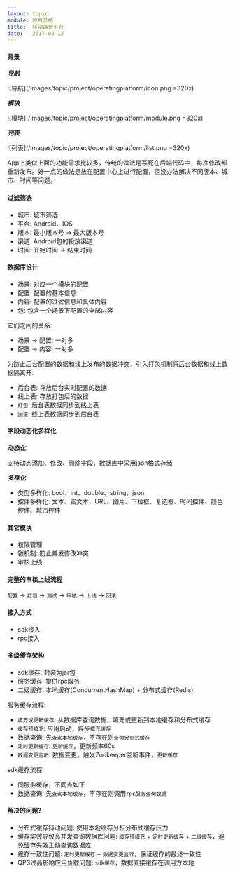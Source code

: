 ```yaml
---
layout: topic
module: 项目总结
title:  移动运营平台
date:   2017-02-12
---
```


#### 背景

***导航***

![导航](/images/topic/project/operatingplatform/icon.png =320x)

***模块***

![模块](/images/topic/project/operatingplatform/module.png =320x)

***列表***

![列表](/images/topic/project/operatingplatform/list.png =320x)

App上类似上面的功能需求比较多，传统的做法是写死在后端代码中，每次修改都重新发布。好一点的做法是放在配置中心上进行配置，但没办法解决不同版本、城市、时间等问题。

#### 过滤筛选

* 城市: 城市筛选
* 平台: Android、IOS
* 版本: 最小版本号 -> 最大版本号
* 渠道: Android包的投放渠道
* 时间: 开始时间 -> 结束时间

#### 数据库设计

* 场景: 对应一个模块的配置
* 配置: 配置的基本信息
* 内容: 配置的过滤信息和具体内容
* 包: 包含一个场景下配置的全部内容

它们之间的关系: 

* 场景 -> 配置: 一对多
* 配置 -> 内容: 一对多

为防止后台配置的数据和线上发布的数据冲突，引入打包机制将后台数据和线上数据隔离开:

* 后台表: 存放后台实时配置的数据
* 线上表: 存放打包后的数据
* `打包`: 后台表数据同步到线上表
* `回滚`: 线上表数据同步到后台表

#### 字段动态化多样化

***动态化***

支持动态添加、修改、删除字段，数据库中采用json格式存储

***多样化***

* 类型多样化: bool、int、double、string、json
* 控件多样化: 文本、富文本、URL、图片、下拉框、复选框、时间控件、颜色控件、城市控件

#### 其它模块

* 权限管理
* 锁机制: 防止并发修改冲突
* 审核上线

#### 完整的审核上线流程

`配置` -> `打包` -> `测试` -> `审核` -> `上线` -> `回滚`

#### 接入方式

* sdk接入
* rpc接入

#### 多级缓存架构

* sdk缓存: 封装为jar包
* 服务缓存: 提供rpc服务
* 二级缓存: 本地缓存(ConcurrentHashMap) + 分布式缓存(Redis)

服务缓存流程:

* `填充或更新缓存`: 从数据库查询数据，填充或更新到本地缓存和分布式缓存
* `缓存预填充`: 应用启动，异步`填充缓存`
* 数据查询: 先`查询本地缓存`，不存在则`查询分布式缓存`
* `定时更新缓存`: `更新缓存`，更新频率60s
* `数据变更监听`: 数据变更，触发Zookeeper监听事件，`更新缓存`

sdk缓存流程:

* 同服务缓存，不同点如下
* 数据查询: 先`查询本地缓存`，不存在则调用`rpc服务查询数据`

#### 解决的问题?

* 分布式缓存抖动问题: 使用本地缓存分担分布式缓存压力
* 缓存实效导致高并发查询数据库问题: `缓存预填充` + `定时更新缓存` + `二级缓存`，避免缓存失效主动查询数据库
* 缓存一致性问题: `定时更新缓存` + `数据变更监听`，保证缓存的最终一致性
* QPS过高影响应用负载问题: `sdk缓存`，数据直接缓存在调用方本地
